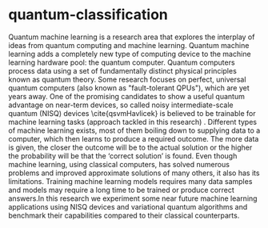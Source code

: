 # quantum-classification

Quantum machine learning is a research area that explores the interplay of ideas from quantum computing and machine learning.
Quantum machine learning adds a completely new type of computing device to the machine learning hardware pool: the quantum computer. Quantum computers process data using a set of fundamentally distinct physical principles known as quantum theory. Some research focuses on perfect, universal quantum computers (also known as "fault-tolerant QPUs"), which are yet years away.
One of the promising candidates to show a useful quantum advantage on near-term devices, so called noisy intermediate-scale quantum (NISQ) devices \cite{qsvmHavlicek} is believed to be trainable for machine learning tasks (approach tackled in this research) . Different types of machine learning exists, most of them boiling down to supplying data to a computer, which then learns to produce a required outcome. The more data is given, the closer the outcome will be to the actual solution or the higher the probability will be that the ‘correct solution’ is found. Even though machine learning, using classical computers, has solved numerous problems and improved approximate solutions of many others, it also has its limitations. Training machine learning models requires many data samples and models may require a long time to be trained or produce correct answers.In this research we experiment some near future machine learning applications using NISQ devices and variational quantum algorithms and benchmark their capabilities compared to their classical counterparts. 
